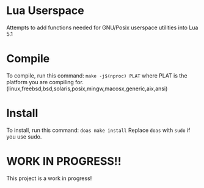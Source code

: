 # Lua Userspace
Attempts to add functions needed for GNU/Posix userspace utilities into Lua 5.1
# Compile
To compile, run this command:
```make -j$(nproc) PLAT```
where PLAT is the platform you are compiling for. (linux,freebsd,bsd,solaris,posix,mingw,macosx,generic,aix,ansi)
# Install
To install, run this command:
```doas make install```
Replace `doas` with `sudo` if you use sudo.
# WORK IN PROGRESS!!
This project is a work in progress!
